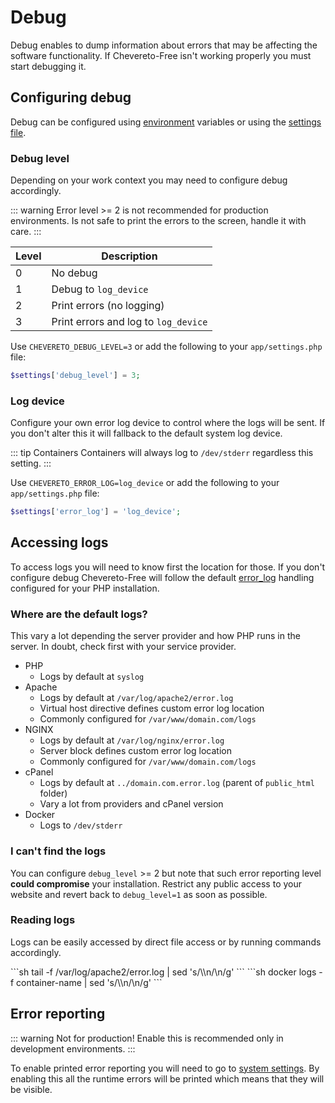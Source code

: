 # Debug

Debug enables to dump information about errors that may be affecting the software functionality. If Chevereto-Free isn't working properly you must start debugging it.

## Configuring debug

Debug can be configured using [environment](../../setup/system/environment.md#debug-variables) variables or using the [settings file](../../setup/server/settings-file.md).

### Debug level

Depending on your work context you may need to configure debug accordingly.

::: warning
Error level >= 2 is not recommended for production environments. Is not safe to print the errors to the screen, handle it with care.
:::

| Level | Description                          |
| ----- | ------------------------------------ |
| 0     | No debug                             |
| 1     | Debug to `log_device`                |
| 2     | Print errors (no logging)            |
| 3     | Print errors and log to `log_device` |

Use `CHEVERETO_DEBUG_LEVEL=3` or add the following to your `app/settings.php` file:

```php
$settings['debug_level'] = 3;
```

### Log device

Configure your own error log device to control where the logs will be sent. If you don't alter this it will fallback to the default system log device.

::: tip Containers
Containers will always log to `/dev/stderr` regardless this setting.
:::

Use `CHEVERETO_ERROR_LOG=log_device` or add the following to your `app/settings.php` file:

```php
$settings['error_log'] = 'log_device';
```

## Accessing logs

To access logs you will need to know first the location for those. If you don't configure debug Chevereto-Free will follow the default [error_log](https://www.php.net/manual/errorfunc.configuration.php#ini.error-log) handling configured for your PHP installation.

### Where are the default logs?

This vary a lot depending the server provider and how PHP runs in the server. In doubt, check first with your service provider.

* PHP
  * Logs by default at `syslog`
* Apache
  * Logs by default at `/var/log/apache2/error.log`
  * Virtual host directive defines custom error log location
  * Commonly configured for `/var/www/domain.com/logs`
* NGINX
  * Logs by default at `/var/log/nginx/error.log`
  * Server block defines custom error log location
  * Commonly configured for `/var/www/domain.com/logs`
* cPanel
  * Logs by default at `../domain.com.error.log` (parent of `public_html` folder)
  * Vary a lot from providers and cPanel version
* Docker
  * Logs to `/dev/stderr`

### I can't find the logs

You can configure `debug_level` >= 2 but note that such error reporting level **could compromise** your installation. Restrict any public access to your website and revert back to `debug_level=1` as soon as possible.

### Reading logs

Logs can be easily accessed by direct file access or by running commands accordingly.

<code-group>
<code-block title="Shell">
```sh
tail -f /var/log/apache2/error.log | sed 's/\\n/\n/g'
```
</code-block>

<code-block title="Docker">
```sh
docker logs -f container-name | sed 's/\\n/\n/g'
```
</code-block>
</code-group>

## Error reporting

::: warning Not for production!
Enable this is recommended only in development environments.
:::

To enable printed error reporting you will need to go to [system settings](../../settings/system.md). By enabling this all the runtime errors will be printed which means that they will be visible.
